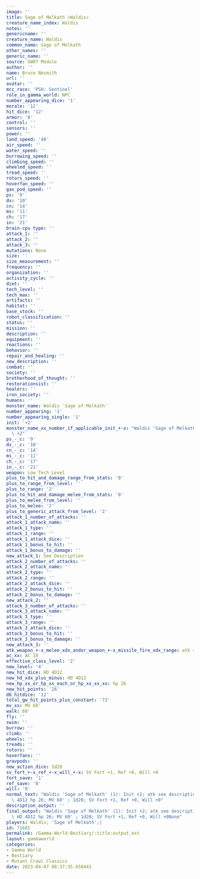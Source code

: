 ```yaml
---
image: ''
title: Sage of Melkath «Waldis»
creature_name_index: Waldis
notes: ''
genericname: ''
creature_name: Waldis
common_name: Sage of Melkath
other_names: ''
generic_name: ''
source: GW07 Module
author: ''
name: Bruce Nesmith
url: ''
avatar: ''
mcc_race: 'PSH: Sentinel'
role_in_gamma_world: NPC
number_appearing_dice: '1'
morale: '12'
hit_dice: '12'
armor: '8'
control: ''
sensors: ''
power: ''
land_speed: '48'
air_speed: ''
water_speed: ''
burrowing_speed: ''
climbing_speed: ''
wheeled_speed: ''
tread_speed: ''
rotors_speed: ''
hoverfan_speed: ''
gav_pod_speed: ''
ps: '9'
dx: '10'
cn: '14'
ms: '11'
ch: '17'
in: '21'
brain-cpu type: ''
attack_1: ''
attack_2: ''
attack_3: ''
mutations: None
size: ''
size_measurement: ''
frequency: ''
organization: ''
activity_cycle: ''
diet: ''
tech_level: ''
tech_max: ''
artifacts: ''
habitat: ''
base_stock: ''
robot_classification: ''
status: ''
mission: ''
description: ''
equipment: ''
reactions: ''
behavior: ''
repair_and_healing: ''
new_description: ''
combat: ''
society: ''
brotherhood_of_thought: ''
restorationsist: ''
healers: ''
iron_society: ''
humans: ''
monster_name: Waldis 'Sage of Melkath'
number_appearing: '1'
number_appearing_single: '1'
init: '+2'
monster_name_xx_number_if_applicable_init_+-x: "Waldis 'Sage of Melkath' (1): Init\
  \ +2"
ps_-_c: '9'
dx_-_c: '10'
cn_-_c: '14'
ms_-_c: '11'
ch_-_c: '17'
in_-_c: '21'
weapon: Low Tech Level
plus_to_hit_and_damage_range_from_stats: '0'
plus_to_range_from_level: ''
plus_to_range: '2'
plus_to_hit_and_damage_melee_from_stats: '0'
plus_to_melee_from_level: ''
plus_to_melee: '2'
plus_to_generic_attack_from_level: '2'
attack_1_number_of_attacks: ''
attack_1_attack_name: ''
attack_1_type: ''
attack_1_range: ''
attack_1_attack_dice: ''
attack_1_bonus_to_hit: ''
attack_1_bonus_to_damage: ''
new_attack_1: See Description
attack_2_number_of_attacks: ''
attack_2_attack_name: ''
attack_2_type: ''
attack_2_range: ''
attack_2_attack_dice: ''
attack_2_bonus_to_hit: ''
attack_2_bonus_to_damage: ''
new_attack_2: ''
attack_3_number_of_attacks: ''
attack_3_attack_name: ''
attack_3_type: ''
attack_3_range: ''
attack_3_attack_dice: ''
attack_3_bonus_to_hit: ''
attack_3_bonus_to_damage: ''
new_attack_3: ''
atk_weapon_+-x_melee_xdx_andor_weapon_+-x_missile_fire_xdx_range: atk see description
ac_xx: AC 18
effective_class_level: '2'
new_level: '4'
new_hit_dice: HD 4D12
new_hd_xdx_plus_minus: HD 4D12
new_hp_xx_or_hp_xx_each_or_hp_xx_xx_xx: hp 26
new_hit_points: '26'
d6_hitdice: '12'
total_gw_hit_points_plus_constant: '72'
mv_xx: MV 60'
walk: 60'
fly: ''
swim: ''
burrow: ''
climb: ''
wheels: ''
treads: ''
rotors: ''
hoverfans: ''
gravpods: ''
new_action_dice: 1d20
sv_fort_+-x_ref_+-x_will_+-x: SV Fort +1, Ref +0, Will +0
fort_save: '1'
ref_save: '0'
will: '0'
normal_text: "Waldis 'Sage of Melkath' (1): Init +2; atk see description; AC 18; HD\
  \ 4D12 hp 26; MV 60' ; 1d20; SV Fort +1, Ref +0, Will +0"
description_output: ''
final_output: "Waldis 'Sage of Melkath' (1): Init +2; atk see description; AC 18;\
  \ HD 4D12 hp 26; MV 60' ; 1d20; SV Fort +1, Ref +0, Will +0None"
players: Waldis; 'Sage of Melkath';|
id: 71681
permalink: /Gamma-World-Bestiary/:title:output_ext
layout: gammaworld
categories:
- Gamma World
- Bestiary
- Mutant Crawl Classics
date: 2023-04-07 08:37:35.650441
---
```

